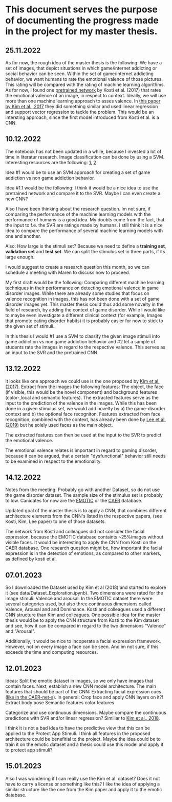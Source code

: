 # This document serves the purpose of documenting the progress made in the project for my master thesis.

## 25.11.2022
As for now, the rough idea of the master thesis is the following:
We have a set of images, that depict situations in which game/internet addicting or social behavior can be seen. Within the set of game/internet addicting behavior, we want humans to rate the emotional valence of those pictures. This rating will be compared with the rating of machine learning algorithms. As for now, I found one [pretrained network](https://github.com/rkosti/emotic) by Kosti et al. (2017) that rates the emotional valence of an image, in respect to context. Ideally, we will use more than one machine learning approach to asses valence. In [this paper by Kim et al., 2017](https://arxiv.org/pdf/1705.07543.pdf) they did something similar and used linear regression and support vector regression to tackle the problem. This would be an intersting approach, since the first model introduced from Kosti et al. is a CNN. 

## 10.12.2022
The notebook has not been updated in a while, because I invested a lot of time in literatur research. Image classification can be done by using a SVM. Interesting resources are the following: [1](https://medium.com/analytics-vidhya/image-classification-using-machine-learning-support-vector-machine-svm-dc7a0ec92e01), [2](https://nikolasent.github.io/classifier/2017/08/01/Image-classification-using-SVM.html). 

Idea #1 would be to use an SVM approach for creating a set of game addiction vs non game addiction behavior.

Idea #1.1 would be the following:
I think it would be a nice idea to use the pretrained network and compare it to the SVR. Maybe I can even create a new CNN? 

Also I have been thinking about the research question. Im not sure, if comparing the performance of the machine learning models with the performance of humans is a good idea. My doubts come from the fact, that the input to f.e. the SVR are ratings made by humans. I still think it is a nice idea to compare the performance of several machine learning models with one and another. 

Also:
How large is the stimuli set? Because we need to define a **training set**, **validation set** and **test set**. We can split the stimulus set in three parts, if its large enough.

I would suggest to create a research question this month, so we can schedule a meeting with Maren to discuss how to proceed.

My first draft would be the following: Comparing different machine learning techniques in their performance on detecting emotional valence in game disorder images.
While there are already some studies that focus on valence recognition in images, this has not been done with a set of game disorder images yet. This master thesis could thus add some novelty in the field of research, by adding the context of game disorder. While I would like to maybe even investigate a different clinical context (for example, Images that promote eating disorder habits) it is probably easier for now to stick to the given set of stimuli.

In this thesis I would #1 use a SVM to classify the given image stimuli into game addiction vs non game addiction behavior and #2 let a sample of students rate the images in regard to the respective valence. This serves as an input to the SVR and the pretrained CNN.

## 13.12.2022
It looks like one approach we could use is the one proposed by [Kim et al. (2017)](https://arxiv.org/pdf/1705.07543.pdf).
Extract from the images the following features:
The object, the face (if visible, this would be the novel component) and background features (color-,local and semantic features). The extracted features serve as the input to the prediction of the valence in the images. 
While this has been done in a given stimulus set, we would add novelty by a) the game-disorder context and b) the optional face recogniton. 
Features extracted from face recognition, combined with the context, has already been done by [Lee et al. (2019)](https://openaccess.thecvf.com/content_ICCV_2019/papers/Lee_Context-Aware_Emotion_Recognition_Networks_ICCV_2019_paper.pdf) but he solely used faces as the main object.

The extracted features can then be used at the input to the SVR to predict the emotional valence.

The emotional valence relates is important in regard to gaming disorder, because it can be argued, that a certain "dysfunctional" behavior still needs to be examined in respect to the emotionality. 

## 14.12.2022
Notes from the meeting:
Probably go with another Dataset, so do not use the game disorder dataset. The sample size of the stimulus set is probably to low. 
Canidates for now are the [EMOTIC](http://sunai.uoc.edu/emotic/) or the [CAER](https://caer-dataset.github.io/download.html) database.

Updated goal of the master thesis is to apply a CNN, that combines different architecture elements from the CNN's listed in the respective papers, (see Kosti, Kim, Lee paper) to one of those datasets.

The network from Kosti and colleagues did not consider the facial expression, because the EMOTIC database containts ~25%images without visible faces. It would be interesting to apply the CNN from Kosti on the CAER database. One research question might be, how important the facial expression is in the detection of emotions, as compared to other markers, as defined by kosti et al.

## 07.01.2023
So I downloaded the Dataset used by Kim et al (2018) and started to explore it (see data/Dataset_Exploration.ipynb).
Two dimensions were rated for the image stimuli: Valence and arousal. In the EMOTIC dataset there were several categories used, but also three continuous dimensions called Valence, Arousal and and Dominance. Kosti and colleagues used a different CNN structure than Kim and colleagues. One possible idea for the master thesis would be to apply the CNN structure from Kosti to the Kim dataset and see, how it can be compared in regard to the two dimensions "Valence" and "Arousal".

Additionally, it would be nice to incoperate a facial expression framework. However, not on every image a face can be seen. And im not sure, if this exceeds the time and computing resources.

## 12.01.2023
Ideas:
Split the emotic dataset in images, so we only have images that contain faces.
Next, establish a new CNN model architecture. 
The main features that should be part of the CNN: 
Extracting facial expression cues ([like in the CAER-net-s](https://caer-dataset.github.io/file/JiyoungLee_iccv2019_CAER-Net.pdf)). In general: Crop face and apply CNN layers on it?!
Extract body pose
Semantic features
color features

Categorize and use continuous dimensions.
Maybe compare the continuous predictions with SVR and/or linear regression? Similiar to [Kim et al., 2018](https://arxiv.org/pdf/1705.07543.pdf).

I think it is not a bad idea to have the predictive view that this can be applied to the Protect App Stimuli. I think all features in the proposed architecture could be benefitial to the project. Maybe the idea could be to train it on the emotic dataset and a thesis could use this model and apply it to protect app stimuli?

## 15.01.2023
Also I was wondering if I can really use the Kim et al. dataset? Does it not have to carry a license or something like this?
I like the idea of applying a similar structure like the one from the Kim paper and apply it to the emotic database.

